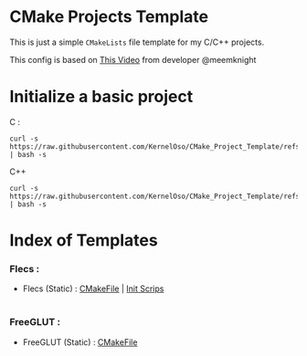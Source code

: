 # CMake Projects Template

This is just a simple `CMakeLists` file template for my C/C++ projects.

This config is based on [This Video](https://www.youtube.com/watch?v=IBgfeZME2Vw) from developer @meemknight

# Initialize a basic project

C :
```
curl -s https://raw.githubusercontent.com/KernelOso/CMake_Project_Template/refs/heads/main/presets/base/initc.sh | bash -s
```

C++
```
curl -s https://raw.githubusercontent.com/KernelOso/CMake_Project_Template/refs/heads/main/presets/base/initcpp.sh | bash -s
```

# Index of Templates

### Flecs :
- Flecs (Static) : [CMakeFile](./presets/flecs/CMakeLists.txt) | [Init Scrips](./presets/flecs/project.md)
<br/><br/>

### FreeGLUT :

- FreeGLUT (Static) : [CMakeFile](./presets/freeglutCMake.txt)
<br/><br/>